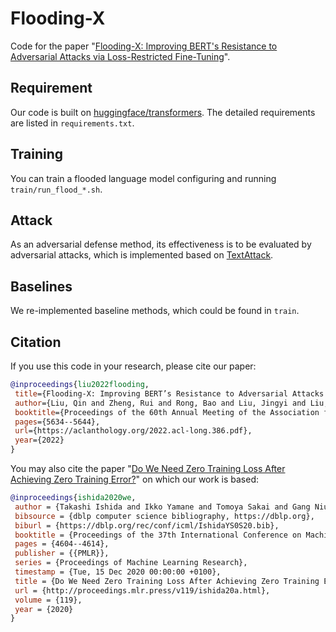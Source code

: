# Flooding-X

Code for the paper "[Flooding-X: Improving BERT's Resistance to Adversarial Attacks via Loss-Restricted Fine-Tuning](https://aclanthology.org/2022.acl-long.386.pdf)".

## Requirement
Our code is built on [huggingface/transformers](https://github.com/huggingface/transformers). The detailed requirements are listed in `requirements.txt`.

## Training
You can train a flooded language model configuring and running `train/run_flood_*.sh`.

## Attack
As an adversarial defense method, its effectiveness is to be evaluated by adversarial attacks, which is implemented based on [TextAttack](https://github.com/QData/TextAttack).

## Baselines
We re-implemented baseline methods, which could be found in `train`.

## Citation
If you use this code in your research, please cite our paper:
```bibtex
@inproceedings{liu2022flooding,
 title={Flooding-X: Improving BERT’s Resistance to Adversarial Attacks via Loss-Restricted Fine-Tuning},
 author={Liu, Qin and Zheng, Rui and Rong, Bao and Liu, Jingyi and Liu, Zhihua and Cheng, Zhanzhan and Qiao, Liang and Gui, Tao and Zhang, Qi and Huang, Xuan-Jing},
 booktitle={Proceedings of the 60th Annual Meeting of the Association for Computational Linguistics (Volume 1: Long Papers)},
 pages={5634--5644},
 url={https://aclanthology.org/2022.acl-long.386.pdf},
 year={2022}
}
```
You may also cite the paper "[Do We Need Zero Training Loss After Achieving Zero Training Error?](http://proceedings.mlr.press/v119/ishida20a.html)" on which our work is based:
```bibtex
@inproceedings{ishida2020we,
 author = {Takashi Ishida and Ikko Yamane and Tomoya Sakai and Gang Niu and Masashi Sugiyama},
 bibsource = {dblp computer science bibliography, https://dblp.org},
 biburl = {https://dblp.org/rec/conf/icml/IshidaYS0S20.bib},
 booktitle = {Proceedings of the 37th International Conference on Machine Learning, {ICML} 2020, 13-18 July 2020, Virtual Event},
 pages = {4604--4614},
 publisher = {{PMLR}},
 series = {Proceedings of Machine Learning Research},
 timestamp = {Tue, 15 Dec 2020 00:00:00 +0100},
 title = {Do We Need Zero Training Loss After Achieving Zero Training Error?},
 url = {http://proceedings.mlr.press/v119/ishida20a.html},
 volume = {119},
 year = {2020}
}
```

